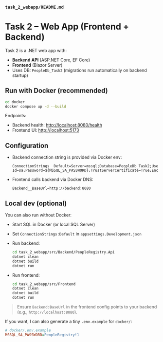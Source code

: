 ### `task_2_webapp/README.md`

# Task 2 – Web App (Frontend + Backend)

Task 2 is a .NET web app with:
- **Backend API** (ASP.NET Core, EF Core)
- **Frontend** (Blazor Server)
- Uses DB: `PeopleDb_Task2` (migrations run automatically on backend startup)

## Run with Docker (recommended)
```bash
cd docker
docker compose up -d --build
```

Endpoints:

* Backend health: [http://localhost:8080/health](http://localhost:8080/health)
* Frontend UI:    [http://localhost:5173](http://localhost:5173)

## Configuration

* Backend connection string is provided via Docker env:

  ```
  ConnectionStrings__Default=Server=mssql;Database=PeopleDb_Task2;User Id=sa;Password=${MSSQL_SA_PASSWORD};TrustServerCertificate=True;Encrypt=False;
  ```
* Frontend calls backend via Docker DNS:

  ```
  Backend__BaseUrl=http://backend:8080
  ```

## Local dev (optional)

You can also run without Docker:

* Start SQL in Docker (or local SQL Server)
* Set `ConnectionStrings:Default` in `appsettings.Development.json`
* Run backend:

  ```bash
  cd task_2_webapp/src/Backend/PeopleRegistry.Api
  dotnet clean
  dotnet build
  dotnet run
  ```
* Run frontend:

  ```bash
  cd task_2_webapp/src/Frontend
  dotnet clean
  dotnet build
  dotnet run
  ```

> Ensure `Backend:BaseUrl` in the frontend config points to your backend (e.g., `http://localhost:8080`).



If you want, I can also generate a tiny `.env.example` for `docker/`:

```ini
# docker/.env.example
MSSQL_SA_PASSWORD=PeopleRegistry!1
